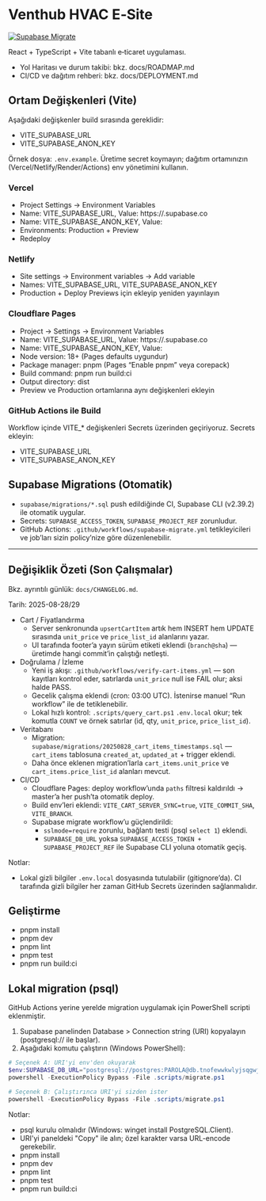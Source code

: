 # Venthub HVAC E‑Site

[![Supabase Migrate](https://github.com/peckop/venthub-hvac-esite/actions/workflows/supabase-migrate.yml/badge.svg)](https://github.com/peckop/venthub-hvac-esite/actions/workflows/supabase-migrate.yml)

React + TypeScript + Vite tabanlı e‑ticaret uygulaması.

- Yol Haritası ve durum takibi: bkz. docs/ROADMAP.md
- CI/CD ve dağıtım rehberi: bkz. docs/DEPLOYMENT.md

## Ortam Değişkenleri (Vite)

Aşağıdaki değişkenler build sırasında gereklidir:

- VITE_SUPABASE_URL
- VITE_SUPABASE_ANON_KEY

Örnek dosya: `.env.example`. Üretime secret koymayın; dağıtım ortamınızın (Vercel/Netlify/Render/Actions) env yönetimini kullanın.

### Vercel
- Project Settings → Environment Variables
- Name: VITE_SUPABASE_URL, Value: https://<project-ref>.supabase.co
- Name: VITE_SUPABASE_ANON_KEY, Value: <anon key>
- Environments: Production + Preview
- Redeploy

### Netlify
- Site settings → Environment variables → Add variable
- Names: VITE_SUPABASE_URL, VITE_SUPABASE_ANON_KEY
- Production + Deploy Previews için ekleyip yeniden yayınlayın

### Cloudflare Pages
- Project → Settings → Environment Variables
- Name: VITE_SUPABASE_URL, Value: https://<project-ref>.supabase.co
- Name: VITE_SUPABASE_ANON_KEY, Value: <anon key>
- Node version: 18+ (Pages defaults uygundur)
- Package manager: pnpm (Pages “Enable pnpm” veya corepack)
- Build command: pnpm run build:ci
- Output directory: dist
- Preview ve Production ortamlarına aynı değişkenleri ekleyin

### GitHub Actions ile Build
Workflow içinde VITE_* değişkenleri Secrets üzerinden geçiriyoruz. Secrets ekleyin:
- VITE_SUPABASE_URL
- VITE_SUPABASE_ANON_KEY

## Supabase Migrations (Otomatik)
- `supabase/migrations/*.sql` push edildiğinde CI, Supabase CLI (v2.39.2) ile otomatik uygular.
- Secrets: `SUPABASE_ACCESS_TOKEN`, `SUPABASE_PROJECT_REF` zorunludur.
- GitHub Actions: `.github/workflows/supabase-migrate.yml` tetikleyicileri ve job’ları sizin policy’nize göre düzenlenebilir.

---

## Değişiklik Özeti (Son Çalışmalar)
Bkz. ayrıntılı günlük: `docs/CHANGELOG.md`.

Tarih: 2025-08-28/29

- Cart / Fiyatlandırma
  - Server senkronunda `upsertCartItem` artık hem INSERT hem UPDATE sırasında `unit_price` ve `price_list_id` alanlarını yazar.
  - UI tarafında footer’a yayın sürüm etiketi eklendi (`branch@sha`) — üretimde hangi commit’in çalıştığı netleşti.
- Doğrulama / İzleme
  - Yeni iş akışı: `.github/workflows/verify-cart-items.yml` — son kayıtları kontrol eder, satırlarda `unit_price` null ise FAIL olur; aksi halde PASS.
  - Gecelik çalışma eklendi (cron: 03:00 UTC). İstenirse manuel “Run workflow” ile de tetiklenebilir.
  - Lokal hızlı kontrol: `.scripts/query_cart.ps1` `.env.local` okur; tek komutla `COUNT` ve örnek satırlar (id, qty, `unit_price`, `price_list_id`).
- Veritabanı
  - Migration: `supabase/migrations/20250828_cart_items_timestamps.sql` — `cart_items` tablosuna `created_at`, `updated_at` + trigger eklendi.
  - Daha önce eklenen migration’larla `cart_items.unit_price` ve `cart_items.price_list_id` alanları mevcut.
- CI/CD
  - Cloudflare Pages: deploy workflow’unda `paths` filtresi kaldırıldı → master’a her push’ta otomatik deploy.
  - Build env’leri eklendi: `VITE_CART_SERVER_SYNC=true`, `VITE_COMMIT_SHA`, `VITE_BRANCH`.
  - Supabase migrate workflow’u güçlendirildi:
    - `sslmode=require` zorunlu, bağlantı testi (psql `select 1`) eklendi.
    - `SUPABASE_DB_URL` yoksa `SUPABASE_ACCESS_TOKEN + SUPABASE_PROJECT_REF` ile Supabase CLI yoluna otomatik geçiş.

Notlar:
- Lokal gizli bilgiler `.env.local` dosyasında tutulabilir (gitignore’da). CI tarafında gizli bilgiler her zaman GitHub Secrets üzerinden sağlanmalıdır.

## Geliştirme
- pnpm install
- pnpm dev
- pnpm lint
- pnpm test
- pnpm run build:ci

## Lokal migration (psql)
GitHub Actions yerine yerelde migration uygulamak için PowerShell scripti eklenmiştir.

1) Supabase panelinden Database > Connection string (URI) kopyalayın (postgresql:// ile başlar).
2) Aşağıdaki komutu çalıştırın (Windows PowerShell):

```powershell path=null start=null
# Seçenek A: URI'yi env'den okuyarak
$env:SUPABASE_DB_URL="postgresql://postgres:PAROLA@db.tnofewwkwlyjsqgwjjga.supabase.co:5432/postgres"
powershell -ExecutionPolicy Bypass -File .scripts/migrate.ps1

# Seçenek B: Çalıştırınca URI'yi sizden ister
powershell -ExecutionPolicy Bypass -File .scripts/migrate.ps1
```

Notlar:
- psql kurulu olmalıdır (Windows: winget install PostgreSQL.Client).
- URI'yi paneldeki "Copy" ile alın; özel karakter varsa URL-encode gerekebilir.
- pnpm install
- pnpm dev
- pnpm lint
- pnpm test
- pnpm run build:ci
